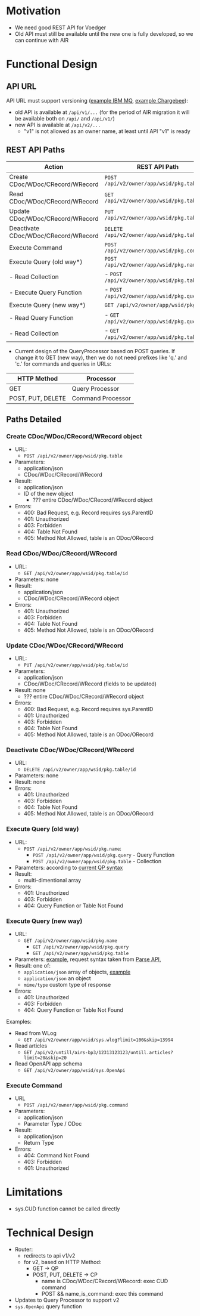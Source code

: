 # Motivation
- We need good REST API for Voedger
- Old API must still be available until the new one is fully developed, so we can continue with AIR

# Functional Design

## API URL
API URL must support versioning ([example IBM MQ](https://www.ibm.com/docs/en/ibm-mq/9.1?topic=api-rest-versions), [example Chargebee](https://apidocs.chargebee.com/docs/api/)):

- old API is available at `/api/v1/...` (for the period of AIR migration it will be available both on `/api/` and `/api/v1/`)
- new API is available at `/api/v2/...`
    - "v1" is not allowed as an owner name, at least until API "v1" is ready

## REST API Paths

| Action                               | REST API Path                                  |
|--------------------------------------|------------------------------------------------|
| Create CDoc/WDoc/CRecord/WRecord     | `POST /api/v2/owner/app/wsid/pkg.table`        |
| Read CDoc/WDoc/CRecord/WRecord       | `GET /api/v2/owner/app/wsid/pkg.table/id`      |
| Update CDoc/WDoc/CRecord/WRecord     | `PUT /api/v2/owner/app/wsid/pkg.table/id`      |
| Deactivate CDoc/WDoc/CRecord/WRecord | `DELETE /api/v2/owner/app/wsid/pkg.table/id`   |
| Execute Command                      | `POST /api/v2/owner/app/wsid/pkg.command`      |
| Execute Query (old way*)             | `POST /api/v2/owner/app/wsid/pkg.name`         |
|   - Read Collection                  |   - `POST /api/v2/owner/app/wsid/pkg.table`    |
|   - Execute Query Function           |   - `POST /api/v2/owner/app/wsid/pkg.query`    |
| Execute Query (new way*)             | `GET /api/v2/owner/app/wsid/pkg.name`          |
|   - Read Query Function              |   - `GET /api/v2/owner/app/wsid/pkg.query`     |
|   - Read Collection                  |   - `GET /api/v2/owner/app/wsid/pkg.table`     |

* Current design of the QueryProcessor based on POST queries. If change it to GET (new way), then we do not need prefixes like 'q.' and 'c.' for commands and queries in URLs:

| HTTP Method       | Processor         |
|-------------------|-------------------|
| GET               | Query Processor   |
| POST, PUT, DELETE | Command Processor |

## Paths Detailed

### Create CDoc/WDoc/CRecord/WRecord object

- URL:
    - `POST /api/v2/owner/app/wsid/pkg.table`
- Parameters:
    - application/json
    - CDoc/WDoc/CRecord/WRecord
- Result:
    - application/json
    - ID of the new object
        - ??? entire CDoc/WDoc/CRecord/WRecord object
- Errors:
    - 400: Bad Request, e.g. Record requires sys.ParentID
    - 401: Unauthorized
    - 403: Forbidden
    - 404: Table Not Found
    - 405: Method Not Allowed, table is an ODoc/ORecord

### Read CDoc/WDoc/CRecord/WRecord
- URL:
    - `GET /api/v2/owner/app/wsid/pkg.table/id`
- Parameters: none
- Result:
    - application/json
    - CDoc/WDoc/CRecord/WRecord object
- Errors:
    - 401: Unauthorized
    - 403: Forbidden
    - 404: Table Not Found
    - 405: Method Not Allowed, table is an ODoc/ORecord

### Update CDoc/WDoc/CRecord/WRecord
- URL:
    - `PUT /api/v2/owner/app/wsid/pkg.table/id`
- Parameters: 
    - application/json
    - CDoc/WDoc/CRecord/WRecord (fields to be updated)
- Result: none
    - ??? entire CDoc/WDoc/CRecord/WRecord object
- Errors:
    - 400: Bad Request, e.g. Record requires sys.ParentID
    - 401: Unauthorized
    - 403: Forbidden
    - 404: Table Not Found
    - 405: Method Not Allowed, table is an ODoc/ORecord

### Deactivate CDoc/WDoc/CRecord/WRecord
- URL:
    - `DELETE /api/v2/owner/app/wsid/pkg.table/id`
- Parameters: none
- Result: none
- Errors:
    - 401: Unauthorized
    - 403: Forbidden
    - 404: Table Not Found
    - 405: Method Not Allowed, table is an ODoc/ORecord

### Execute Query (old way)
- URL:
    - `POST /api/v2/owner/app/wsid/pkg.name`:
        - `POST /api/v2/owner/app/wsid/pkg.query` - Query Function
        - `POST /api/v2/owner/app/wsid/pkg.table` - Collection
- Parameters: according to [current QP syntax](https://dev.heeus.io/launchpad/#!18998)
- Result:
    - multi-dimentional array
- Errors:
    - 401: Unauthorized
    - 403: Forbidden
    - 404: Query Function or Table Not Found

### Execute Query (new way)
- URL:
    - `GET /api/v2/owner/app/wsid/pkg.name`
        - `GET /api/v2/owner/app/wsid/pkg.query`
        - `GET /api/v2/owner/app/wsid/pkg.table`
- Parameters: [example](../queryprocessor/request.md), request syntax taken from [Parse API](https://docs.parseplatform.org/rest/guide/#queries), 
- Result: one of:
    - `application/json` array of objects, [example](../queryprocessor/request.md)
    - `application/json` an object
    - `mime/type` custom type of response
- Errors:
    - 401: Unauthorized
    - 403: Forbidden
    - 404: Query Function or Table Not Found

Examples:
- Read from WLog
    - `GET /api/v2/owner/app/wsid/sys.wlog?limit=100&skip=13994`
- Read articles
    - `GET /api/v2/untill/airs-bp3/12313123123/untill.articles?limit=20&skip=20`
- Read OpenAPI app schema
    - `GET /api/v2/owner/app/wsid/sys.OpenApi`


### Execute Command
- URL
    - `POST /api/v2/owner/app/wsid/pkg.command`
- Parameters: 
    - application/json
    - Parameter Type / ODoc
- Result:
    - application/json
    - Return Type
- Errors:
    - 404: Command Not Found
    - 403: Forbidden
    - 401: Unauthorized

# Limitations
- sys.CUD function cannot be called directly

# Technical Design
- Router:
    - redirects to api v1/v2
    - for v2, based on HTTP Method:
        - GET -> QP            
        - POST, PUT, DELETE -> CP
            - name is CDoc/WDoc/CRecord/WRecord: exec CUD command
            - POST && name_is_command: exec this command
- Updates to Query Processor to support v2
- `sys.OpenApi` query function
